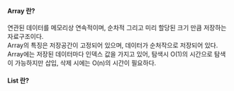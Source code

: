 #### Array 란?
연관된 데이터를 메모리상 연속적이며, 순차적 그리고 미리 할당된 크기 만큼 저장하는 자료구조이다.  
Array의 특징은 저장공간이 고정되어 있으며, 데이터가 순처작으로 저장되어 있다.  
Array에는 저장된 데이터마다 인덱스 값을 가지고 있어, 탐색시 O(1)의 시간으로 탐색이 가능하지만 삽입, 삭제 시에는 O(n)의 시간이 필요하다.

#### List 란?
